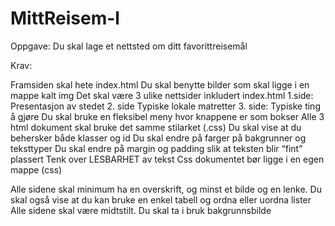 # MittReisem-l
Oppgave: Du skal lage et nettsted om ditt favorittreisemål 

Krav:

Framsiden skal hete index.html
Du skal benytte bilder som skal ligge i en mappe kalt img
Det skal være 3 ulike nettsider inkludert index.html 
1.side: Presentasjon av stedet
2. side Typiske lokale matretter
3. side: Typiske ting å gjøre
Du skal bruke en fleksibel meny hvor knappene er som bokser 
Alle 3 html dokument skal bruke det samme stilarket (.css)
Du skal vise at du behersker både klasser og id 
Du skal endre på farger på bakgrunner og teksttyper
Du skal endre på margin og padding slik at teksten blir “fint” plassert
Tenk over LESBARHET av tekst
Css dokumentet bør ligge i en egen mappe (css)
 
Alle sidene skal minimum ha en overskrift, og minst et bilde og en lenke. Du skal også vise at du kan bruke en enkel tabell og ordna eller uordna lister
Alle sidene skal være midtstilt.
Du skal ta i bruk bakgrunnsbilde
